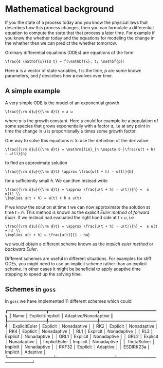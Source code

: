 # Mathematical background

If you the state of a process today and you know the physical laws that describes how this process changes, then you can formulate a differential equation to compute the state that that process a later time. For example if you know the whether today and the equations for modeling the change in the whether then we can predict the whether tomorrow.

Ordinary differential equations (ODEs) are equations of the form

```{math}
\frac{d \mathbf{x}}{d t} = f(\mathbf{x}, t; \mathbf{p})
```

Here $\mathbf{x}$ is a vector of state variables, $t$ is the time, $p$ are some known parameters, and $f$ describes how $\mathbf{x}$ evolves over time.

## A simple example
A very simple ODE is the model of an exponential growth

```{math}
\frac{{\rm d}u}{{\rm d}t} = a u
```
where $a$ is the growth constant. Here $u$ could for example be a population of some species that grows exponentially with a factor $a$, i.e at any point in time the change in $u$ is proportionally $u$ times some growth factor.

One way to solve this equations is to use the definition of the derivative
```{math}
\frac{{\rm d}u}{{\rm d}t} = \mathrm{lim}_{h \mapsto 0 }\frac{u(t + h) - u(t)}{h}
```
to find an approximate solution
```{math}
\frac{{\rm d}u}{{\rm d}t} \approx \frac{u(t + h) - u(t)}{h}
```
for a sufficiently small $h$. We can then instead write
```{math}
\frac{{\rm d}u}{{\rm d}t} = \approx \frac{u(t + h) - u(t)}{h} =  a u(t) \\
\implies u(t + h) = u(t) + h a u(t)
```
If we know the solution at time $t$ we can now approximate the solution at time $t + h$. This method is known as the _explicit Euler method_ of _forward Euler_. If we instead had evaluated the right hand side at $t+u$, i.e
```{math}
\frac{{\rm d}u}{{\rm d}t} = \approx \frac{u(t + h) - u(t)}{h} =  a u(t + h) \\
\implies u(t + h) = \frac{u(t)}{1 - ha}
```
we would obtain a different scheme known as the _implicit euler method_ or _backward Euler_.

Different schemes are useful in different situations. For examples for stiff ODEs, you might need to use an implicit scheme rather than an explicit scheme. In other cases it might be beneficial to apply adaptive time stepping to speed up the solving time.

## Schemes in `goss`
In `goss` we have implemented 11 different schemes which could

┏━━━━━━━━━━━━━━━┳━━━━━━━━━━━━━━━━━━━┳━━━━━━━━━━━━━━━━━━━━━━┓
┃          Name ┃ Explicit/Implicit ┃ Adaptive/Nonadaptive ┃
┡━━━━━━━━━━━━━━━╇━━━━━━━━━━━━━━━━━━━╇━━━━━━━━━━━━━━━━━━━━━━┩
│ ExplicitEuler │ Explicit          │ Nonadaptive          │
│           RK2 │ Explicit          │ Nonadaptive          │
│           RK4 │ Explicit          │ Nonadaptive          │
│           RL1 │ Explicit          │ Nonadaptive          │
│           RL2 │ Explicit          │ Nonadaptive          │
│          GRL1 │ Explicit          │ Nonadaptive          │
│          GRL2 │ Explicit          │ Nonadaptive          │
│ ImplicitEuler │ Implicit          │ Nonadaptive          │
│   ThetaSolver │ Implicit          │ Nonadaptive          │
│         RKF32 │ Explicit          │ Adaptive             │
│     ESDIRK23a │ Implicit          │ Adaptive             │
└───────────────┴───────────────────┴──────────────────────┘
